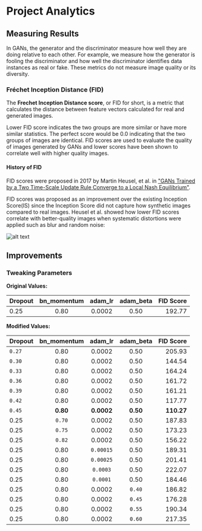 # Project Analytics

## Measuring Results
In GANs, the generator and the discriminator measure how well they are doing relative to each other. For example, we measure how the generator is fooling the discriminator and how well the discriminator identifies data instances as real or fake. These metrics do not measure image quality or its diversity.

### Fréchet Inception Distance (FID)
The **Frechet Inception Distance score**, or FID for short, is a metric that calculates the distance between feature vectors calculated for real and generated images.

Lower FID score indicates the two groups are more similar or have more similar statistics. The perfect score would be 0.0 indicating that the two groups of images are identical. FID scores are used to evaluate the quality of images generated by GANs and lower scores have been shown to correlate well with higher quality images.

#### History of FID
FID scores were proposed in 2017 by Martin Heusel, et al. in ["GANs Trained by a Two Time-Scale Update Rule Converge to a Local Nash Equilibrium"](https://arxiv.org/abs/1706.08500 "GANs Trained by a Two Time-Scale Update Rule Converge to a Local Nash Equilibrium").

FID scores was proposed as an improvement over the existing Inception Score(IS) since the Inception Score did not capture how synthetic images compared to real images. Heusel et al. showed how lower FID scores correlate with better-quality images when systematic distortions were applied such as blur and random noise:

![alt text](https://github.com/pejner/keras-gan/blob/master/images/fid_score_example.png "FID overview")

## Improvements

### Tweaking Parameters

**Original Values:**

| Dropout | bn_momentum   | adam_lr  | adam_beta  | FID Score |
| ------- |:-------------:| :-------:| :---------:| ----------:
| 0.25    | 0.80          | 0.0002   | 0.50       | 192.77    |

**Modified Values:**

| Dropout | bn_momentum   | adam_lr   | adam_beta  | FID Score |
| ------- |:-------------:| :--------:| :---------:| ----------:
| `0.27`  | 0.80          | 0.0002    | 0.50       | 205.93    |
| `0.30`  | 0.80          | 0.0002    | 0.50       | 144.54    |
| `0.33`  | 0.80          | 0.0002    | 0.50       | 164.24    |
| `0.36`  | 0.80          | 0.0002    | 0.50       | 161.72    |
| `0.39`  | 0.80          | 0.0002    | 0.50       | 161.21    |
| `0.42`  | 0.80          | 0.0002    | 0.50       | 117.77    |
| `0.45`  | **0.80**          | **0.0002**    | **0.50**       | **110.27**|
| 0.25    | `0.70`        | 0.0002    | 0.50       | 187.83    |
| 0.25    | `0.75`        | 0.0002    | 0.50       | 173.23    |
| 0.25    | `0.82`        | 0.0002    | 0.50       | 156.22    |
| 0.25    | 0.80          | `0.00015` | 0.50       | 189.31    |
| 0.25    | 0.80          | `0.00025` | 0.50       | 201.41    |
| 0.25    | 0.80          | `0.0003`  | 0.50       | 222.07    |
| 0.25    | 0.80          | `0.0001`  | 0.50       | 184.46    |
| 0.25    | 0.80          | 0.0002    | `0.40`     | 186.82    |
| 0.25    | 0.80          | 0.0002    | `0.45`     | 176.28    |
| 0.25    | 0.80          | 0.0002    | `0.55`     | 190.34    |
| 0.25    | 0.80          | 0.0002    | `0.60`     | 217.35    |










